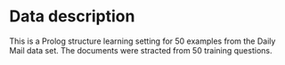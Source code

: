 Data description
================
This is a Prolog structure learning setting for 50 examples from the Daily Mail data set. The documents were stracted from 50  training questions.
